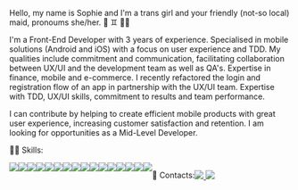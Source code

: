 Hello, my name is Sophie and I'm a trans girl and your friendly (not-so local) maid, pronoums she/her. :ribbon: :gemini: :rainbow_flag:	

I'm a Front-End Developer with 3 years of experience. Specialised in mobile solutions (Android and iOS) with a focus on user experience and TDD. My qualities include commitment and communication, facilitating collaboration between UX/UI and the development team as well as QA's. Expertise in finance, mobile and e-commerce. I recently refactored the login and registration flow of an app in partnership with the UX/UI team. Expertise with TDD, UX/UI skills, commitment to results and team performance.

I can contribute by helping to create efficient mobile products with great user experience, increasing customer satisfaction and retention. I am looking for opportunities as a Mid-Level Developer.

:mage_woman: Skills:

<div style='display: flex'>
  <img src="https://img.shields.io/badge/HTML5-E34F26?style=for-the-badge&logo=html5&logoColor=white" /> 
  <img src="https://img.shields.io/badge/CSS3-1572B6?style=for-the-badge&logo=css3&logoColor=white" /> 
  <img src="https://img.shields.io/badge/Sass-CC6699?style=for-the-badge&logo=sass&logoColor=white" />
  <img src="https://img.shields.io/badge/JavaScript-F7DF1E?style=for-the-badge&logo=javascript&logoColor=black" />
  <img src="https://img.shields.io/badge/TypeScript-007ACC?style=for-the-badge&logo=typescript&logoColor=white" />
  <img src="https://img.shields.io/badge/Flutter-02569B?style=for-the-badge&logo=flutter&logoColor=white" />
  <img src="https://img.shields.io/badge/React-20232A?style=for-the-badge&logo=react&logoColor=61DAFB" />
  <img src="https://img.shields.io/badge/React_Native-20232A?style=for-the-badge&logo=react&logoColor=61DAFB" />
  <img src="https://img.shields.io/badge/styled--components-DB7093?style=for-the-badge&logo=styled-components&logoColor=white" />
  <img src="https://img.shields.io/badge/Material--UI-0081CB?style=for-the-badge&logo=material-ui&logoColor=white" />
  <img src="https://img.shields.io/badge/Android-3DDC84?style=for-the-badge&logo=android&logoColor=white" />
  <img src="https://img.shields.io/badge/Node.js-43853D?style=for-the-badge&logo=node.js&logoColor=white" />
  <img src="https://img.shields.io/badge/React_Router-CA4245?style=for-the-badge&logo=react-router&logoColor=white" />
  <img src="https://img.shields.io/badge/Redux-593D88?style=for-the-badge&logo=redux&logoColor=white" />
  <img src="https://img.shields.io/badge/Jest-323330?style=for-the-badge&logo=Jest&logoColor=white" />
  <img src="https://img.shields.io/badge/testing%20library-323330?style=for-the-badge&logo=testing-library&logoColor=red" /> 
</ div>


:calling:	Contacts:

<a href='mailto:sophiequines@gmail.com'> <img src="https://img.shields.io/badge/Gmail-D14836?style=for-the-badge&logo=gmail&logoColor=white" /> </a > 
<a href='https://www.linkedin.com/in/sophie-quines/' target='_blank' > <img src="https://img.shields.io/badge/LinkedIn-0077B5?style=for-the-badge&logo=linkedin&logoColor=white" /> </a >

